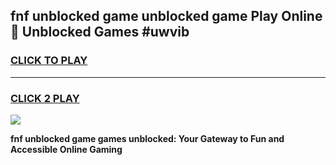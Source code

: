 
## fnf unblocked game unblocked game Play Online 👋 Unblocked Games #uwvib
<h3>
<a href="https://premium.freeplayer.one?title=fnf_unblocked_game&ref=21F">CLICK TO PLAY</a></h3>
<hr>

<h3>
<a href="https://premium.freeplayer.one?title=fnf_unblocked_game&ref=21F">CLICK 2 PLAY</a>
  
</h3>

<a href="https://premium.freeplayer.one?title=fnf_unblocked_game&ref=21F/"><img src="https://clearcache.store/games.png"></a>


**fnf unblocked game games unblocked: Your Gateway to Fun and Accessible Online Gaming**
